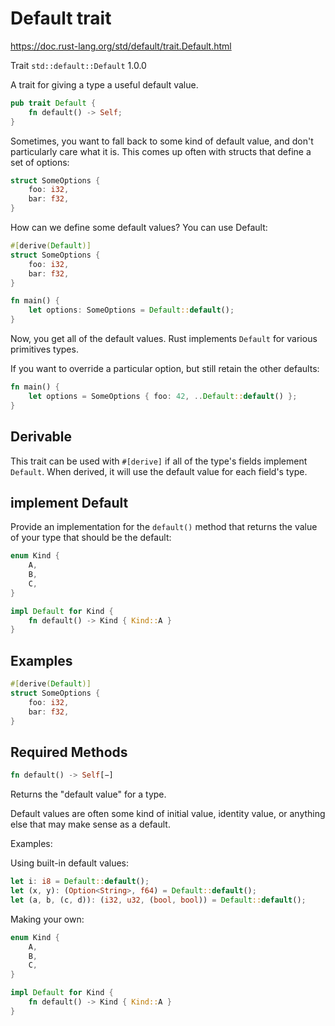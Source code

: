 # Default trait
https://doc.rust-lang.org/std/default/trait.Default.html

Trait `std::default::Default` 1.0.0

A trait for giving a type a useful default value.

```rust
pub trait Default {
    fn default() -> Self;
}
```

Sometimes, you want to fall back to some kind of default value, and don't 
particularly care what it is. This comes up often with structs that define a 
set of options:

```rust
struct SomeOptions {
    foo: i32,
    bar: f32,
}
```

How can we define some default values? You can use Default:

```rust
#[derive(Default)]
struct SomeOptions {
    foo: i32,
    bar: f32,
}

fn main() {
    let options: SomeOptions = Default::default();
}
```
Now, you get all of the default values. Rust implements `Default` for various 
primitives types.

If you want to override a particular option, but still retain the other defaults:

```rust
fn main() {
    let options = SomeOptions { foo: 42, ..Default::default() };
}
```


## Derivable

This trait can be used with `#[derive]` if all of the type's fields implement 
`Default`. When derived, it will use the default value for each field's type.


## implement Default

Provide an implementation for the `default()` method that returns the value of 
your type that should be the default:

```rust
enum Kind {
    A,
    B,
    C,
}

impl Default for Kind {
    fn default() -> Kind { Kind::A }
}
```

## Examples
```rust
#[derive(Default)]
struct SomeOptions {
    foo: i32,
    bar: f32,
}
```


## Required Methods

```rust
fn default() -> Self[−]
```
Returns the "default value" for a type.

Default values are often some kind of initial value, identity value, or anything 
else that may make sense as a default.


Examples:

Using built-in default values:

```rust
let i: i8 = Default::default();
let (x, y): (Option<String>, f64) = Default::default();
let (a, b, (c, d)): (i32, u32, (bool, bool)) = Default::default();
```

Making your own:

```rust
enum Kind {
    A,
    B,
    C,
}

impl Default for Kind {
    fn default() -> Kind { Kind::A }
}
```